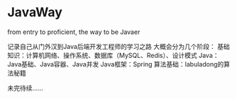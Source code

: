 # JavaWay
from entry to proficient, the way to be Javaer

记录自己从门外汉到Java后端开发工程师的学习之路
大概会分为几个阶段：
基础知识：计算机网络、操作系统、数据库（MySQL、Redis）、设计模式
Java：Java基础、Java容器、Java并发
Java框架：Spring
算法基础：labuladong的算法秘籍

未完待续......
